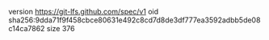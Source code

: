 version https://git-lfs.github.com/spec/v1
oid sha256:9dda71f9f458cbce80631e492c8cd7d8de3df777ea3592adbb5de08c14ca7862
size 376

